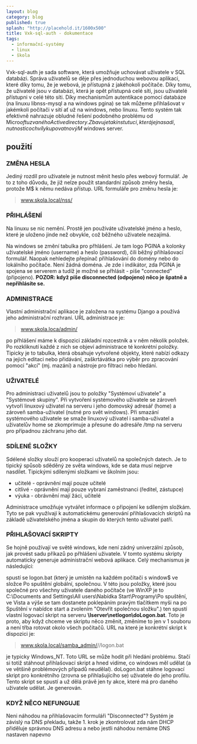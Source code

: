 ```yaml
---
layout: blog
category: blog
published: true
splash: "http://placehold.it/1600x500"
title: Vxk-sql-auth - dokumentace
tags:
  - informační-systémy
  - linux
  - škola
---
```


Vxk-sql-auth je sada software, která umožňuje uchovávat uživatele v SQL databázi.
Správa uživatelů se děje přes jednoduchou webovou aplikaci, které díky tomu, že je webová, je přístupná z jakéhokoli počítače.
Díky tomu, že uživatelé jsou v databázi, která je opět přístupná celé síti, jsou uživatelé přístupni v celé této síti.
Díky mechanismům autentikace pomocí databáze (na linuxu libnss-mysql a na windows pgina) se tak můžeme přihlašovat v jakémkoli počítači v sití ať už na windows, nebo linuxu.
Tento systém tak efektivně nahrazuje obludné řešení podobného problému od Micro$oftu zvaného Active directory.
Zbavuje tak instutuci, která jej nasadí, nutnosti co chvíly kupovat nový M$ windows server.

## použití

### ZMĚNA HESLA
Jediný rozdíl pro uživatele je nutnost měnit heslo přes webový formulář.
Je to z toho důvodu, že již nelze použít standardní způsob změny hesla, protože M$ k němu nedáva přístup.
URL formuláře pro změnu hesla je:

> www.skola.local/nss/

### PŘIHLÁŠENÍ
Na linuxu se nic nemění. Prostě jen používáte uživatelské jméno a heslo, které je uloženo jinde než obvykle, což běžného uživatele nezajímá.

Na windows se změní tabulka pro přhlášení. Je tam logo PGINA a kolonky uživatelské jméno (username) a heslo (password), čili běžný přihlašovací formulář.
Naopak nehledejte přepínač přihlašování do domény nebo do lokálního počítače.
Není žádná doména. Je zde i indikátor, zda PGINA je spojena se serverem a tudíž je možné se přhlásit - píše "connected" (připojeno).
**POZOR: když píše disconnected (odpojeno) něco je špatně a nepřihlásíte se.**

### ADMINISTRACE
Vlastní administrační aplikace je založena na systému Django a používá jeho administrační rozhraní. URL administrace je:

> www.skola.loca/admin/

po přhlášení máme k dispozici základní rozcestník a v něm několik položek.
Po rozkliknutí každé z nich se objeví administrace té konkrétní položky.
Tipicky je to tabulka, která obsahuje vytvořené objekty, které nabízí odkazy na jejich editaci nebo přidávání, zaškrtávátka pro výběr pro zpracování pomocí "akcí" (mj. mazání) a nástroje pro filtraci nebo hledání.

### UŽIVATELÉ
Pro administraci uživatelů jsou to položky "Systémoví uživatele" a "Systémové skupiny".
Při vytvoření systémového uživatele se zároveň vytvoří linuxový uživatel na serveru i jeho domovský adresář (home) a zároveň samba-uživatel (nutné pro svět windows).
Při smazání systémového uživatele se smaže linuxový uživatel i samba-uživatel a uživatelův home se zkomprimuje a přesune do adresáře /tmp na serveru pro případnou záchranu jeho dat.

### SDÍLENÉ SLOŽKY
Sdélené složky slouží pro kooperaci uživatelů na společných datech.
Je to tipický spůsob sděděný ze světa windows, kde se data musí nejprve nasdílet. Tipickými sdílenými složkami ve školním jsou:

- učitelé - oprávnění mají pouze učitelé
- citlivé - oprávnění mají pouze vybraní zaměstnanci (ředitel, zástupce)
- výuka - obrávnění mají žáci, učitelé

Administrace umožňuje vytvářet informace o připojení ke sdíleným složkám.
Tyto se pak využívají k automatickému generování přihlašovacích skriptů na základě uživatelského jména a skupin do kterých tento uživatel patří.

### PŘIHLAŠOVACÍ SKRIPTY
Se hojně používají ve světě windows, kde není zádný univerzální způsob, jak provést sadu příkazů po přhlášení uživatele.
V tomto systému skripty automaticky generuje administrační webová aplikace. Celý mechanismus je následující:

spustí se logon.bat (který je umístěn na každém počítači s window$ ve složce Po spuštění globální, společnou. V této jsou položky, které jsou společné pro všechny uživatele daného počítače (ve WinXP je to C:\Documents and Settings\All users\Nabídka Start\Programy\Po spuštění, ve Vista a výše se tam dostanete poklepáním pravým tlačítkem myši na po Spuštění v nabídce start a zvolením "Otevřít společnou složku".)
ten spustí vlastní logovací skript na serveru __\\lserver\netlogon\doLogon.bat__.
Toto je proto, aby když chceme ve skriptu něco změnit, změníme to jen v 1 souboru a není třba rotovat okolo všech počítačů.
URL na které je konkrétní skript k dispozici je:

> www.skola.local/samba_admin/<uzivatelske jmeno>/<jmeno systemu>/logon.bat

<jmeno systemu> je typicky Windows_NT. Toto URL se může hodit při hledání problému.
Stačí si totiž stáhnout přihlašovací skript a hned vidíme, co windows měl udělat (a ve většině problémových případů neudělal).
doLogon.bat stáhne logovací skript pro konkrétního (zrovna se přihlašujícího se) uživatele do jeho profilu.
Tento skript se spustí a už dělá právě jen ty akce, které má pro daného uživatele udělat. Je generován.

### KDYŽ NĚCO NEFUNGUJE
Neni náhodou na přihlašovacím formuláři "Disconnected"?
Systém je závislý na DNS překladu, takže 1. krok je zkontrolovat zda nám DHCP přiděluje správnou DNS adresu a nebo jestli náhodou nemáme DNS nastaven napevno
